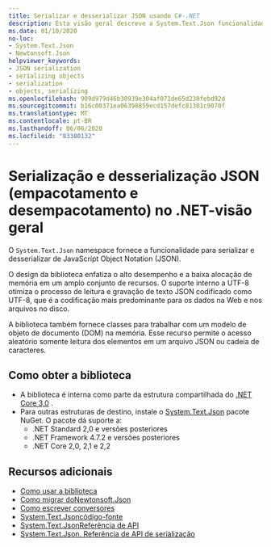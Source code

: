```yaml
---
title: Serializar e desserializar JSON usando C#-.NET
description: Esta visão geral descreve a System.Text.Json funcionalidade de namespace para serialização e desserialização do JSON no .net.
ms.date: 01/10/2020
no-loc:
- System.Text.Json
- Newtonsoft.Json
helpviewer_keywords:
- JSON serialization
- serializing objects
- serialization
- objects, serializing
ms.openlocfilehash: 909d979d46b30939e304af071de65d230febd92d
ms.sourcegitcommit: b16c00371ea06398859ecd157defc81301c9070f
ms.translationtype: MT
ms.contentlocale: pt-BR
ms.lasthandoff: 06/06/2020
ms.locfileid: "83380132"
---
```

# <a name="json-serialization-and-deserialization-marshalling-and-unmarshalling-in-net---overview"></a>Serialização e desserialização JSON (empacotamento e desempacotamento) no .NET-visão geral

O `System.Text.Json` namespace fornece a funcionalidade para serializar e desserializar de JavaScript Object Notation (JSON).

O design da biblioteca enfatiza o alto desempenho e a baixa alocação de memória em um amplo conjunto de recursos. O suporte interno a UTF-8 otimiza o processo de leitura e gravação de texto JSON codificado como UTF-8, que é a codificação mais predominante para os dados na Web e nos arquivos no disco.

A biblioteca também fornece classes para trabalhar com um modelo de objeto de documento (DOM) na memória. Esse recurso permite o acesso aleatório somente leitura dos elementos em um arquivo JSON ou cadeia de caracteres.

## <a name="how-to-get-the-library"></a>Como obter a biblioteca

* A biblioteca é interna como parte da estrutura compartilhada do [.NET Core 3,0](https://aka.ms/netcore3download) .
* Para outras estruturas de destino, instale o [System.Text.Json](https://www.nuget.org/packages/System.Text.Json) pacote NuGet. O pacote dá suporte a:
  * .NET Standard 2,0 e versões posteriores
  * .NET Framework 4.7.2 e versões posteriores
  * .NET Core 2,0, 2,1 e 2,2

## <a name="additional-resources"></a>Recursos adicionais

* [Como usar a biblioteca](system-text-json-how-to.md)
* [Como migrar doNewtonsoft.Json](system-text-json-migrate-from-newtonsoft-how-to.md)
* [Como escrever conversores](system-text-json-converters-how-to.md)
* [System.Text.Jsoncódigo-fonte](https://github.com/dotnet/runtime/tree/81bf79fd9aa75305e55abe2f7e9ef3f60624a3a1/src/libraries/System.Text.Json)
* [System.Text.JsonReferência de API](xref:System.Text.Json)
* [System.Text.Json. Referência de API de serialização](xref:System.Text.Json.Serialization)
<!-- * [Roadmap](https://github.com/dotnet/runtime/blob/81bf79fd9aa75305e55abe2f7e9ef3f60624a3a1/src/libraries/System.Text.Json/roadmap/README.md)-->

